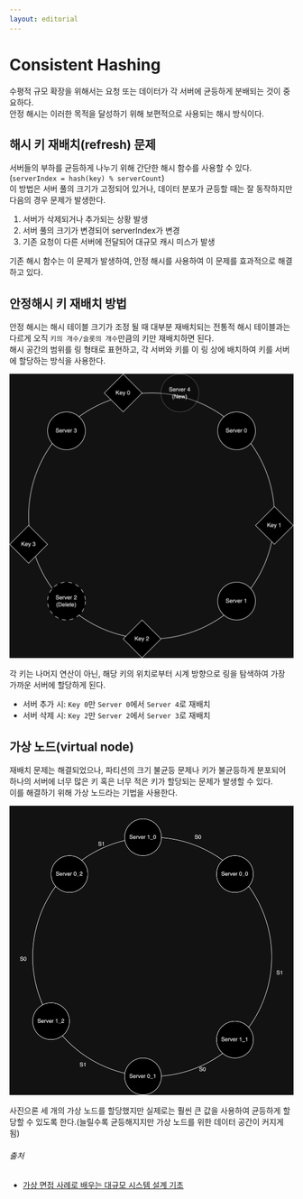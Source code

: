 ```yaml
---
layout: editorial
---
```


# Consistent Hashing

수평적 규모 확장을 위해서는 요청 또는 데이터가 각 서버에 균등하게 분배되는 것이 중요하다.  
안정 해시는 이러한 목적을 달성하기 위해 보편적으로 사용되는 해시 방식이다.

## 해시 키 재배치(refresh) 문제

서버들의 부하를 균등하게 나누기 위해 간단한 해시 함수를 사용할 수 있다.(`serverIndex = hash(key) % serverCount`)  
이 방법은 서버 풀의 크기가 고정되어 있거나, 데이터 분포가 균등할 때는 잘 동작하지만 다음의 경우 문제가 발생한다.

1. 서버가 삭제되거나 추가되는 상황 발생
2. 서버 풀의 크기가 변경되어 serverIndex가 변경
3. 기존 요청이 다른 서버에 전달되어 대규모 캐시 미스가 발생

기존 해시 함수는 이 문제가 발생하여, 안정 해시를 사용하여 이 문제를 효과적으로 해결하고 있다.

## 안정해시 키 재배치 방법

안정 해시는 해시 테이블 크기가 조정 될 때 대부분 재배치되는 전통적 해시 테이블과는 다르게 오직 `키의 개수/슬롯의 개수`만큼의 키만 재배치하면 된다.  
해시 공간의 범위를 링 형태로 표현하고, 각 서버와 키를 이 링 상에 배치하여 키를 서버에 할당하는 방식을 사용한다.

![Consistent Hashing](image/consistent-hash.png)

각 키는 나머지 연산이 아닌, 해당 키의 위치로부터 시계 방향으로 링을 탐색하여 가장 가까운 서버에 할당하게 된다.

- 서버 추가 시: `Key 0`만 `Server 0`에서 `Server 4`로 재배치
- 서버 삭제 시: `Key 2`만 `Server 2`에서 `Server 3`로 재배치

## 가상 노드(virtual node)

재배치 문제는 해결되었으나, 파티션의 크기 불균등 문제나 키가 불균등하게 분포되어 하나의 서버에 너무 많은 키 혹은 너무 적은 키가 할당되는 문제가 발생할 수 있다.  
이를 해결하기 위해 가상 노드라는 기법을 사용한다.

![Consistent Hashing with Virtual Node](image/consistent-hash-virtual-node.png)

사진으론 세 개의 가상 노드를 할당했지만 실제로는 훨씬 큰 값을 사용하여 균등하게 할당할 수 있도록 한다.(늘릴수록 균등해지지만 가상 노드를 위한 데이터 공간이 커지게 됨) 

###### 출처

- [가상 면접 사례로 배우는 대규모 시스템 설계 기초](https://www.nl.go.kr/seoji/contents/S80100000000.do?schM=intgr_detail_view_isbn&page=1&pageUnit=10&schType=simple&schStr=%EA%B0%80%EC%83%81+%EB%A9%B4%EC%A0%91+%EC%82%AC%EB%A1%80%EB%A1%9C+%EB%B0%B0%EC%9A%B0%EB%8A%94+%EB%8C%80%EA%B7%9C%EB%AA%A8&isbn=9788966263240&cipId=228421467%2C)
